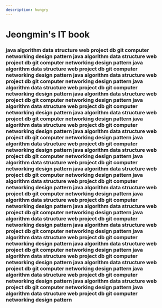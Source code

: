 ```yaml
---
description: hungry
---
```


# Jeongmin's IT book

### java algorithm data structure web project db git computer networking design pattern java algorithm data structure web project db git computer networking design pattern java algorithm data structure web project db git computer networking design pattern java algorithm data structure web project db git computer networking design pattern java algorithm data structure web project db git computer networking design pattern java algorithm data structure web project db git computer networking design pattern java algorithm data structure web project db git computer networking design pattern java algorithm data structure web project db git computer networking design pattern java algorithm data structure web project db git computer networking design pattern java algorithm data structure web project db git computer networking design pattern java algorithm data structure web project db git computer networking design pattern java algorithm data structure web project db git computer networking design pattern java algorithm data structure web project db git computer networking design pattern java algorithm data structure web project db git computer networking design pattern java algorithm data structure web project db git computer networking design pattern java algorithm data structure web project db git computer networking design pattern java algorithm data structure web project db git computer networking design pattern java algorithm data structure web project db git computer networking design pattern java algorithm data structure web project db git computer networking design pattern java algorithm data structure web project db git computer networking design pattern java algorithm data structure web project db git computer networking design pattern java algorithm data structure web project db git computer networking design pattern java algorithm data structure web project db git computer networking design pattern java algorithm data structure web project db git computer networking design pattern java algorithm data structure web project db git computer networking design pattern java algorithm data structure web project db git computer networking design pattern java algorithm data structure web project db git computer networking design pattern

